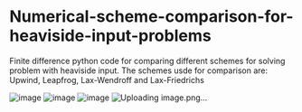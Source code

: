 # Numerical-scheme-comparison-for-heaviside-input-problems

Finite difference python code for comparing different schemes for solving problem with heaviside input. The schemes usde for comparison are: Upwind, Leapfrog, Lax-Wendroff and Lax-Friedrichs

![image](https://github.com/Parass2802/Numerical-scheme-comparison-for-heaviside-input-problems/assets/149015075/fe1903df-ed74-408f-a2cd-0a508ef33474)
![image](https://github.com/Parass2802/Numerical-scheme-comparison-for-heaviside-input-problems/assets/149015075/cec255f3-563f-4268-9897-793c8c64baf3)
![image](https://github.com/Parass2802/Numerical-scheme-comparison-for-heaviside-input-problems/assets/149015075/aba70bb6-9cff-49b8-9acd-d670a936b86c)
![Uploading image.png…]()
